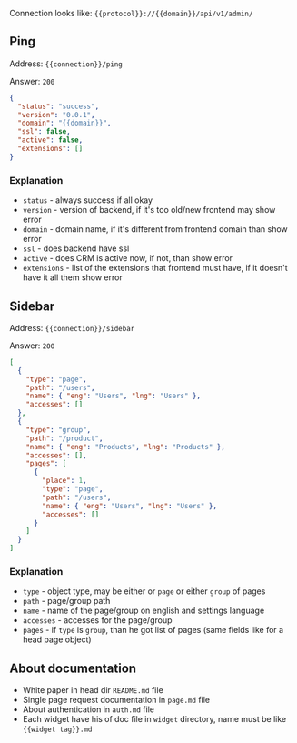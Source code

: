Connection looks like: `{{protocol}}://{{domain}}/api/v1/admin/`

## Ping

Address: `{{connection}}/ping`

Answer: `200`

```json
{
  "status": "success",
  "version": "0.0.1",
  "domain": "{{domain}}",
  "ssl": false,
  "active": false,
  "extensions": []
}
```

### Explanation

- `status` - always success if all okay
- `version` - version of backend, if it's too old/new frontend may show error
- `domain` - domain name, if it's different from frontend domain than show error
- `ssl` - does backend have ssl
- `active` - does CRM is active now, if not, than show error
- `extensions` - list of the extensions that frontend must have, if it doesn't have it all them show error

## Sidebar

Address: `{{connection}}/sidebar`

Answer: `200`

```json
[
  {
    "type": "page",
    "path": "/users",
    "name": { "eng": "Users", "lng": "Users" },
    "accesses": []
  },
  {
    "type": "group",
    "path": "/product",
    "name": { "eng": "Products", "lng": "Products" },
    "accesses": [],
    "pages": [
      {
        "place": 1,
        "type": "page",
        "path": "/users",
        "name": { "eng": "Users", "lng": "Users" },
        "accesses": []
      }
    ]
  }
]
```

### Explanation

- `type` - object type, may be either or `page` or either `group` of pages
- `path` - page/group path
- `name` - name of the page/group on english and settings language
- `accesses` - accesses for the page/group
- `pages` - if `type` is `group`, than he got list of pages (same fields like for a head page object)

## About documentation

- White paper in head dir `README.md` file
- Single page request documentation in `page.md` file
- About authentication in `auth.md` file
- Each widget have his of doc file in `widget` directory, name must be like `{{widget tag}}.md`
